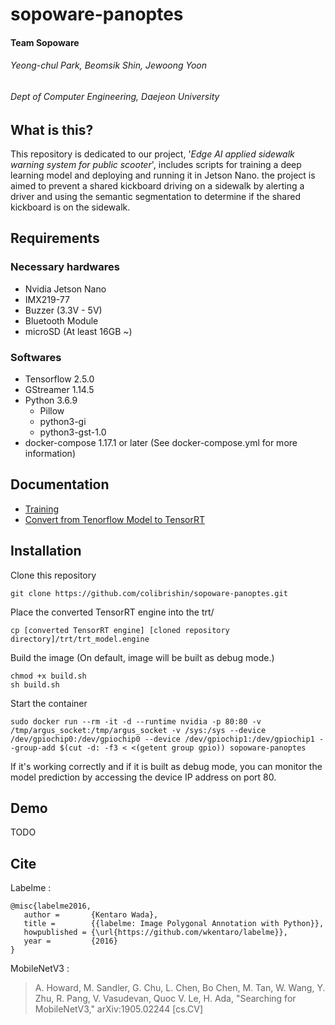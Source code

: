 
# sopoware-panoptes
#### Team Sopoware
###### Yeong-chul Park, Beomsik Shin, Jewoong Yoon
###### Dept of Computer Engineering, Daejeon University

## What is this?
This repository is dedicated to our project, '_Edge AI applied sidewalk warning system for public scooter_', includes scripts for training a deep learning model and deploying and running it in Jetson Nano. the project is aimed to prevent a shared kickboard driving on a sidewalk by alerting a driver and using the semantic segmentation to determine if the shared kickboard is on the sidewalk.

## Requirements
### Necessary hardwares
* Nvidia Jetson Nano
* IMX219-77
* Buzzer (3.3V - 5V)
* Bluetooth Module
* microSD (At least 16GB ~)
### Softwares
* Tensorflow 2.5.0
* GStreamer 1.14.5
* Python 3.6.9
    * Pillow
    * python3-gi
    * python3-gst-1.0
* docker-compose 1.17.1 or later (See docker-compose.yml for more information)

## Documentation
* [Training](https://colab.research.google.com/drive/1rTYmXW5S9tPD-pBJHBiGGSeT_n3EQumC?usp=sharing)
* [Convert from Tenorflow Model to TensorRT](https://colab.research.google.com/drive/1Ow65KbqCK4A6_Znghwe02rgTau4tImsX?usp=sharing)

## Installation
Clone this repository
```
git clone https://github.com/colibrishin/sopoware-panoptes.git
```
Place the converted TensorRT engine into the trt/
```
cp [converted TensorRT engine] [cloned repository directory]/trt/trt_model.engine
```
Build the image (On default, image will be built as debug mode.)
```
chmod +x build.sh
sh build.sh
```
Start the container
```
sudo docker run --rm -it -d --runtime nvidia -p 80:80 -v /tmp/argus_socket:/tmp/argus_socket -v /sys:/sys --device /dev/gpiochip0:/dev/gpiochip0 --device /dev/gpiochip1:/dev/gpiochip1 --group-add $(cut -d: -f3 < <(getent group gpio)) sopoware-panoptes
```
If it's working correctly and if it is built as debug mode, you can monitor the model prediction by accessing the device IP address on port 80.

## Demo
TODO

## Cite

Labelme :

```
@misc{labelme2016,
   author =       {Kentaro Wada},
   title =        {{labelme: Image Polygonal Annotation with Python}},
   howpublished = {\url{https://github.com/wkentaro/labelme}},
   year =         {2016}
}
```


MobileNetV3 :
> A. Howard, M. Sandler, G. Chu, L. Chen, Bo Chen, M. Tan, W. Wang, Y. Zhu, R. Pang, V. Vasudevan, Quoc V. Le, H. Ada, "Searching for MobileNetV3," arXiv:1905.02244 [cs.CV] 

